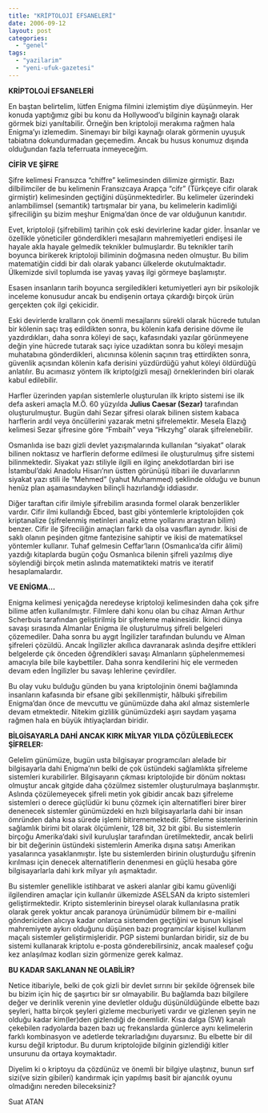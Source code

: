 ```yaml
---
title: "KRİPTOLOJİ EFSANELERİ"
date: 2006-09-12
layout: post
categories: 
  - "genel"
tags: 
  - "yazilarim"
  - "yeni-ufuk-gazetesi"
---
```


**KRİPTOLOJİ EFSANELERİ**

En baştan belirtelim, lütfen Enigma filmini izlemiştim diye düşünmeyin. Her konuda yaptığımız gibi bu konu da Hollywood’u bilginin kaynağı olarak görmek bizi yanıltabilir. Örneğin ben kriptoloji merakıma rağmen hala Enigma’yı izlemedim. Sinemayı bir bilgi kaynağı olarak görmenin uyuşuk tabiatına dokundurmadan geçemedim. Ancak bu husus konumuz dışında olduğundan fazla teferruata inmeyeceğim.

**CİFİR VE ŞİFRE**

Şifre kelimesi Fransızca “chiffre” kelimesinden dilimize girmiştir. Bazı dilbilimciler de bu kelimenin Fransızcaya Arapça “cifr” (Türkçeye cifir olarak girmiştir) kelimesinden geçtiğini düşünmektedirler. Bu kelimeler üzerindeki anlambilimsel (semantik) tartışmalar bir yana, bu kelimelerin kadimliği şifreciliğin şu bizim meşhur Enigma’dan önce de var olduğunun kanıtıdır.

Evet, kriptoloji (şifrebilim) tarihin çok eski devirlerine kadar gider. İnsanlar ve özellikle yöneticiler gönderdikleri mesajların mahremiyetleri endişesi ile hayale akla hayale gelmedik teknikler bulmuşlardır. Bu teknikler tarih boyunca birikerek kriptoloji biliminin doğmasına neden olmuştur. Bu bilim matematiğin ciddi bir dalı olarak yabancı ülkelerde okutulmaktadır. Ülkemizde sivil toplumda ise yavaş yavaş ilgi görmeye başlamıştır.

Esasen insanların tarih boyunca sergiledikleri ketumiyetleri ayrı bir psikolojik inceleme konusudur ancak bu endişenin ortaya çıkardığı birçok ürün gerçekten çok ilgi çekicidir.

Eski devirlerde kralların çok önemli mesajlarını sürekli olarak hücrede tutulan bir kölenin saçı traş edildikten sonra, bu kölenin kafa derisine dövme ile yazdırdıkları, daha sonra köleyi de saçı, kafasındaki yazılar görünmeyene değin yine hücrede tutarak saçı iyice uzadıktan sonra bu köleyi mesajın muhatabına gönderdikleri, alıcınınsa kölenin saçının traş ettirdikten sonra, güvenlik açısından kölenin kafa derisini yüzdürdüğü yahut köleyi öldürdüğü anlatılır. Bu acımasız yöntem ilk kripto(gizli mesaj) örneklerinden biri olarak kabul edilebilir.

Harfler üzerinden yapılan sistemlerle oluşturulan ilk kripto sistemi ise ilk defa askeri amaçla M.Ö. 60 yüzyılda **Julius Caesar (Sezar)** tarafından oluşturulmuştur. Bugün dahi Sezar şifresi olarak bilinen sistem kabaca harflerin ardıl veya öncüllerini yazarak metni şifrelemektir. Mesela Elazığ kelimesi Sezar şifresine göre “Fmbaih” veya “Hkzyhg” olarak şifrelenebilir.

Osmanlıda ise bazı gizli devlet yazışmalarında kullanılan “siyakat” olarak bilinen noktasız ve harflerin deforme edilmesi ile oluşturulmuş şifre sistemi bilinmektedir. Siyakat yazı stiliyle ilgili en ilginç anekdotlardan biri ise İstambul’daki Anadolu Hisarı’nın üstten görünüşü itibari ile duvarlarının siyakat yazı stili ile “Mehmed” (yahut Muhammed) şeklinde olduğu ve bunun henüz plan aşamasındayken bilinçli hazırlandığı iddiasıdır.

Diğer taraftan cifir ilmiyle şifrebilim arasında formel olarak benzerlikler vardır. Cifir ilmi kullandığı Ebced, bast gibi yöntemlerle kriptolojiden çok kriptanalize (şifrelenmiş metinleri analiz etme yollarını araştıran bilim) benzer. Cifir ile Şifreciliğin amaçları farklı da olsa vasıfları aynıdır. İkisi de saklı olanın peşinden gitme fantezisine sahiptir ve ikisi de matematiksel yöntemler kullanır. Tuhaf gelmesin Ceffar’ların (Osmanlıca’da cifir âlimi) yazdığı kitaplarda bugün çoğu Osmanlıca bilenin şifreli yazılmış diye söylendiği birçok metin aslında matematikteki matris ve iteratif hesaplamalardır.

**VE ENİGMA…**

Enigma kelimesi yeniçağda neredeyse kriptoloji kelimesinden daha çok şifre bilime atfen kullanılmıştır. Filmlere dahi konu olan bu cihaz Alman Arthur Scherbuis tarafından geliştirilmiş bir şifreleme makinesidir. İkinci dünya savaşı sırasında Almanlar Enigma ile oluşturulmuş şifreli belgeleri çözemediler. Daha sonra bu aygıt İngilizler tarafından bulundu ve Alman şifreleri çözüldü. Ancak İngilizler akıllıca davranarak aslında deşifre ettikleri belgelerde çık önceden öğrendikleri savaşı Almanların şüphelenmemesi amacıyla bile bile kaybettiler. Daha sonra kendilerini hiç ele vermeden devam eden İngilizler bu savaşı lehlerine çevirdiler.

Bu olay vuku bulduğu günden bu yana kriptolojinin önemi bağlamında insanların kafasında bir efsane gibi şekillenmiştir, hâlbuki şifrebilim Enigma’dan önce de mevcuttu ve günümüzde daha akıl almaz sistemlerle devam etmektedir. Nitekim gizlilik günümüzdeki aşırı saydam yaşama rağmen hala en büyük ihtiyaçlardan biridir.

**BİLGİSAYARLA DAHİ ANCAK KIRK MİLYAR YILDA ÇÖZÜLEBİLECEK ŞİFRELER:**

Gelelim günümüze, bugün usta bilgisayar programcıları alelade bir bilgisayarla dahi Enigma’nın belki de çok üstündeki sağlamlıkta şifreleme sistemleri kurabilirler. Bilgisayarın çıkması kriptolojide bir dönüm noktası olmuştur ancak gitgide daha çözülmez sistemler oluşturulmaya başlanmıştır. Aslında çözülemeyecek şifreli metin yok gibidir ancak bazı şifreleme sistemleri o derece güçlüdür ki bunu çözmek için alternatifleri birer birer denenecek sistemler günümüzdeki en hızlı bilgisayarlarla dahi bir insan ömründen daha kısa sürede işlemi bitirememektedir. Şifreleme sistemlerinin sağlamlık birimi bit olarak ölçümlenir, 128 bit, 32 bit gibi. Bu sistemlerin birçoğu Amerika’daki sivil kuruluşlar tarafından üretilmektedir, ancak belirli bir bit değerinin üstündeki sistemlerin Amerika dışına satışı Amerikan yasalarınca yasaklanmıştır. İşte bu sistemlerden birinin oluşturduğu şifrenin kırılması için denecek alternatiflerin denenmesi en güçlü hesaba göre bilgisayarlarla dahi kırk milyar yılı aşmaktadır.

Bu sistemler genellikle istihbarat ve askeri alanlar gibi kamu güvenliği ilgilendiren amaçlar için kullanılır ülkemizde ASELSAN da kripto sistemleri geliştirmektedir. Kripto sistemlerinin bireysel olarak kullanılasına pratik olarak gerek yoktur ancak paranoya ürünümüdür bilmem bir e-mailini göndericiden alıcıya kadar onlarca sistemden geçtiğini ve bunun kişisel mahremiyete aykırı olduğunu düşünen bazı programcılar kişisel kullanım maçalı sistemler geliştirmişleridir. PGP sistemi bunlardan biridir, siz de bu sistemi kullanarak kriptolu e-posta gönderebilirsiniz, ancak maalesef çoğu kez anlaşılmaz kodları sizin görmenize gerek kalmaz.

**BU KADAR SAKLANAN NE OLABİLİR?**

Netice itibariyle, belki de çok gizli bir devlet sırrını bir şekilde öğrensek bile bu bizim için hiç de şaşırtıcı bir sır olmayabilir. Bu bağlamda bazı bilgilere değer ve derinlik verenin yine devletler olduğu düşünüldüğünde elbette bazı şeyleri, hatta birçok şeyleri gizleme mecburiyeti vardır ve gizlenen şeyin ne olduğu kadar kim(ler)den gizlendiği de önemlidir. Kısa dalga (SW) kanalı çekebilen radyolarda bazen bazı uç frekanslarda günlerce aynı kelimelerin farklı kombinasyon ve adetlerde tekrarladığını duyarsınız. Bu elbette bir dil kursu değil kriptodur. Bu durum kriptolojide bilginin gizlendiği kitler unsurunu da ortaya koymaktadır.

Diyelim ki o kriptoyu da çözdünüz ve önemli bir bilgiye ulaştınız, bunun sırf sizi(ve sizin gibileri) kandırmak için yapılmış basit bir ajancılık oyunu olmadığını nereden bileceksiniz?

Suat ATAN
